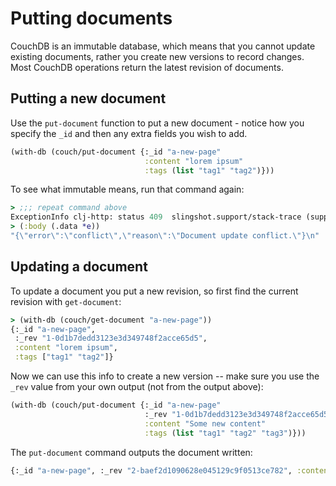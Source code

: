 # Putting documents

CouchDB is an immutable database, which means that you cannot update existing documents, rather you create new versions to record changes. Most CouchDB operations return the latest revision of documents.

## Putting a new document

Use the `put-document` function to put a new document - notice how you specify the `_id` and then any extra fields you wish to add. 

```clojure
(with-db (couch/put-document {:_id "a-new-page"
                              :content "lorem ipsum"
                              :tags (list "tag1" "tag2")}))
```

To see what immutable means, run that command again:

```clojure
> ;;; repeat command above
ExceptionInfo clj-http: status 409  slingshot.support/stack-trace (support.clj:201)
> (:body (.data *e))
"{\"error\":\"conflict\",\"reason\":\"Document update conflict.\"}\n"
```

## Updating a document

To update a document you put a new revision, so first find the current revision with `get-document`:

```clojure
> (with-db (couch/get-document "a-new-page"))
{:_id "a-new-page",
 :_rev "1-0d1b7dedd3123e3d349748f2acce65d5",
 :content "lorem ipsum",
 :tags ["tag1" "tag2"]}
```

Now we can use this info to create a new version -- make sure you use the `_rev` value from your own output (not from the output above):

```clojure
(with-db (couch/put-document {:_id "a-new-page"
                              :_rev "1-0d1b7dedd3123e3d349748f2acce65d5"
                              :content "Some new content"
                              :tags (list "tag1" "tag2" "tag3")}))
```

The `put-document` command outputs the document written:

```clojure
{:_id "a-new-page", :_rev "2-baef2d1090628e045129c9f0513ce782", :content "Some new content", :tags ("tag1" "tag2" "tag3")}
```